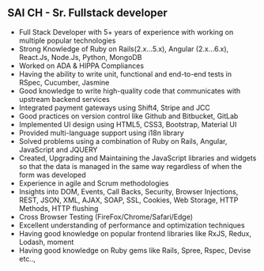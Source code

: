 ## SAI CH - Sr. Fullstack developer

- Full Stack Developer with 5+ years of experience with working on multiple popular technologies
- Strong Knowledge of Ruby on Rails(2.x...5.x), Angular (2.x...6.x), React.Js, Node.Js, Python, MongoDB
- Worked on ADA & HIPPA Compliances
- Having the ability to write unit, functional and end-to-end tests in RSpec, Cucumber, Jasmine 
- Good knowledge to write high-quality code that communicates with upstream backend services
- Integrated payment gateways using Shift4, Stripe and JCC
- Good practices on version control like Github and Bitbucket, GitLab
- Implemented UI design using HTML5, CSS3, Bootstrap, Material UI
- Provided multi-language support using i18n library
- Solved problems using a combination of Ruby on Rails, Angular, JavaScript and JQUERY
- Created, Upgrading and Maintaining the JavaScript libraries and widgets so that the data is managed in the same way regardless of when the form was developed
- Experience in agile and Scrum methodologies
- Insights into DOM, Events, Call Backs, Security, Browser Injections,
REST, JSON, XML, AJAX, SOAP, SSL, Cookies, Web Storage, HTTP Methods, HTTP flushing
- Cross Browser Testing (FireFox/Chrome/Safari/Edge)
- Excellent understanding of performance and optimization techniques
- Having good knowledge on popular frontend libraries like RxJS, Redux, Lodash, moment 
- Having good knowledge on Ruby gems like Rails, Spree, Rspec, Devise etc.., 

